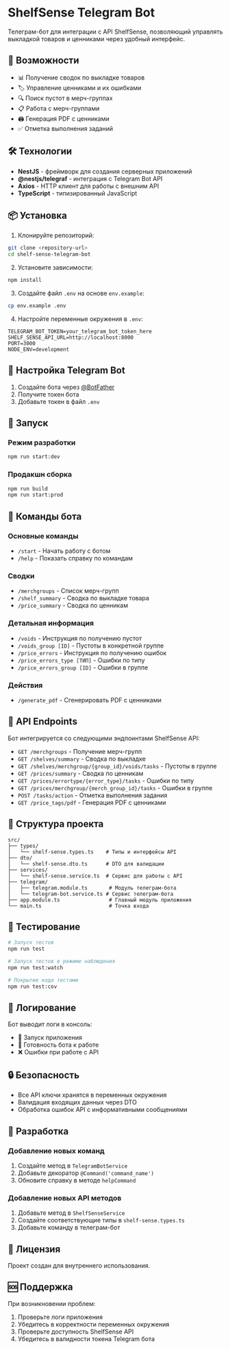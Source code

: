 # ShelfSense Telegram Bot

Телеграм-бот для интеграции с API ShelfSense, позволяющий управлять выкладкой товаров и ценниками через удобный интерфейс.

## 🚀 Возможности

- 📊 Получение сводок по выкладке товаров
- 🏷️ Управление ценниками и их ошибками
- 🔍 Поиск пустот в мерч-группах
- 📋 Работа с мерч-группами
- 🖨️ Генерация PDF с ценниками
- ✅ Отметка выполнения заданий

## 🛠️ Технологии

- **NestJS** - фреймворк для создания серверных приложений
- **@nestjs/telegraf** - интеграция с Telegram Bot API
- **Axios** - HTTP клиент для работы с внешним API
- **TypeScript** - типизированный JavaScript

## 📦 Установка

1. Клонируйте репозиторий:
```bash
git clone <repository-url>
cd shelf-sense-telegram-bot
```

2. Установите зависимости:
```bash
npm install
```

3. Создайте файл `.env` на основе `env.example`:
```bash
cp env.example .env
```

4. Настройте переменные окружения в `.env`:
```env
TELEGRAM_BOT_TOKEN=your_telegram_bot_token_here
SHELF_SENSE_API_URL=http://localhost:8000
PORT=3000
NODE_ENV=development
```

## 🔧 Настройка Telegram Bot

1. Создайте бота через [@BotFather](https://t.me/botfather)
2. Получите токен бота
3. Добавьте токен в файл `.env`

## 🚀 Запуск

### Режим разработки
```bash
npm run start:dev
```

### Продакшн сборка
```bash
npm run build
npm run start:prod
```

## 📱 Команды бота

### Основные команды
- `/start` - Начать работу с ботом
- `/help` - Показать справку по командам

### Сводки
- `/merchgroups` - Список мерч-групп
- `/shelf_summary` - Сводка по выкладке товара
- `/price_summary` - Сводка по ценникам

### Детальная информация
- `/voids` - Инструкция по получению пустот
- `/voids_group [ID]` - Пустоты в конкретной группе
- `/price_errors` - Инструкция по получению ошибок
- `/price_errors_type [ТИП]` - Ошибки по типу
- `/price_errors_group [ID]` - Ошибки в группе

### Действия
- `/generate_pdf` - Сгенерировать PDF с ценниками

## 🔌 API Endpoints

Бот интегрируется со следующими эндпоинтами ShelfSense API:

- `GET /merchgroups` - Получение мерч-групп
- `GET /shelves/summary` - Сводка по выкладке
- `GET /shelves/merchgroup/{group_id}/voids/tasks` - Пустоты в группе
- `GET /prices/summary` - Сводка по ценникам
- `GET /prices/errortype/{error_type}/tasks` - Ошибки по типу
- `GET /prices/merchgroup/{merch_group_id}/tasks` - Ошибки в группе
- `POST /tasks/action` - Отметка выполнения задания
- `GET /price_tags/pdf` - Генерация PDF с ценниками

## 📁 Структура проекта

```
src/
├── types/
│   └── shelf-sense.types.ts    # Типы и интерфейсы API
├── dto/
│   └── shelf-sense.dto.ts      # DTO для валидации
├── services/
│   └── shelf-sense.service.ts  # Сервис для работы с API
├── telegram/
│   ├── telegram.module.ts       # Модуль телеграм-бота
│   └── telegram-bot.service.ts # Сервис телеграм-бота
├── app.module.ts                # Главный модуль приложения
└── main.ts                      # Точка входа
```

## 🧪 Тестирование

```bash
# Запуск тестов
npm run test

# Запуск тестов в режиме наблюдения
npm run test:watch

# Покрытие кода тестами
npm run test:cov
```

## 📝 Логирование

Бот выводит логи в консоль:
- 🚀 Запуск приложения
- 📱 Готовность бота к работе
- ❌ Ошибки при работе с API

## 🔒 Безопасность

- Все API ключи хранятся в переменных окружения
- Валидация входящих данных через DTO
- Обработка ошибок API с информативными сообщениями

## 🤝 Разработка

### Добавление новых команд

1. Создайте метод в `TelegramBotService`
2. Добавьте декоратор `@Command('command_name')`
3. Обновите справку в методе `helpCommand`

### Добавление новых API методов

1. Добавьте метод в `ShelfSenseService`
2. Создайте соответствующие типы в `shelf-sense.types.ts`
3. Добавьте команду в телеграм-бот

## 📄 Лицензия

Проект создан для внутреннего использования.

## 🆘 Поддержка

При возникновении проблем:
1. Проверьте логи приложения
2. Убедитесь в корректности переменных окружения
3. Проверьте доступность ShelfSense API
4. Убедитесь в валидности токена Telegram бота